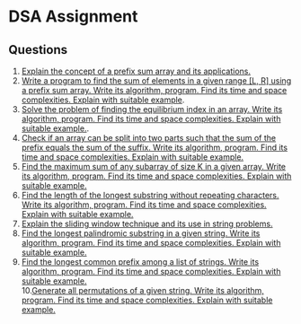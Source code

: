 # DSA Assignment

## Questions

1. [Explain the concept of a prefix sum array and its applications.](answers/q1.md)
2.  [Write a program to find the sum of elements in a given range [L, R] using a prefix sum 
array. Write its algorithm, program. Find its time and space complexities. Explain with 
suitable example](answers/q2.md).
3. [Solve the problem of finding the equilibrium index in an array. Write its algorithm, 
program. Find its time and space complexities. Explain with suitable example.](answers/q3.md).
4. [Check if an array can be split into two parts such that the sum of the prefix equals the 
sum of the suffix. Write its algorithm, program. Find its time and space complexities. 
Explain with suitable example.](answers/q4.md)
5. [Find the maximum sum of any subarray of size K in a given array. Write its algorithm, 
program. Find its time and space complexities. Explain with suitable example.](answers/q5.md)
6. [Find the length of the longest substring without repeating characters. Write its 
algorithm, program. Find its time and space complexities. Explain with suitable 
example.](answers/q6.md)
7. [Explain the sliding window technique and its use in string problems.](answers/q7.md)  
8. [Find the longest palindromic substring in a given string. Write its algorithm, program. 
Find its time and space complexities. Explain with suitable example.](answers/q8.md)
9. [Find the longest common prefix among a list of strings. Write its algorithm, program. 
Find its time and space complexities. Explain with suitable example.](answers/q9.md)  
10.[Generate all permutations of a given string. Write its algorithm, program. Find its time 
and space complexities. Explain with suitable example.](answers/q10.md) 

